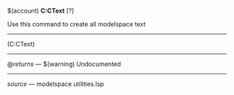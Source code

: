 $(account) **C:CText** [?]

Use this command to create all modelspace text

 ------ 
(C:CText)

 ------ 
@*returns* — $(warning) Undocumented

 ------ 
*source* — modelspace utilities.lsp